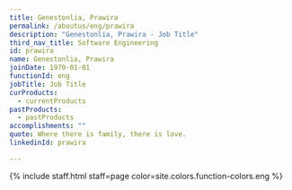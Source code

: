 ```yaml
---
title: Genestonlia, Prawira
permalink: /aboutus/eng/prawira
description: "Genestonlia, Prawira - Job Title"
third_nav_title: Software Engineering
id: prawira
name: Genestonlia, Prawira
joinDate: 1970-01-01
functionId: eng
jobTitle: Job Title
curProducts:
  - currentProducts
pastProducts:
  - pastProducts
accomplishments: ""
quote: Where there is family, there is love.
linkedinId: prawira

---
```


{% include staff.html staff=page color=site.colors.function-colors.eng %}
